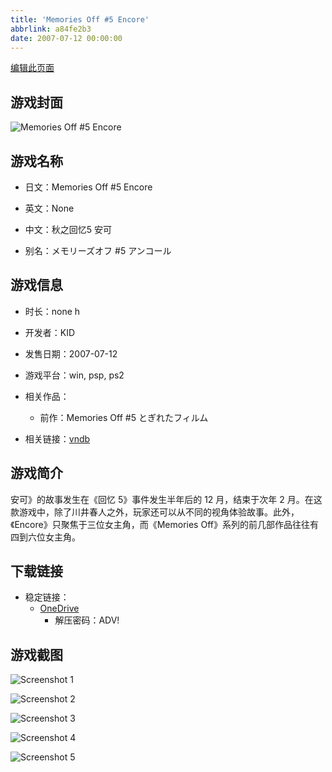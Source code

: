 ```yaml
---
title: 'Memories Off #5 Encore'
abbrlink: a84fe2b3
date: 2007-07-12 00:00:00
---
```

[编辑此页面](https://github.com/ACG-3/ADV3-source/blob/main/source/_posts/games/Memories%20Off%20%235%20Encore.md)

## 游戏封面

![Memories Off #5 Encore](https://pan.timero.xyz/onedrive/img_lib_001/Memories%20Off%20%235%20Encore_cover.avif)


## 游戏名称

- 日文：Memories Off #5 Encore
- 英文：None
- 中文：秋之回忆5 安可

- 别名：メモリーズオフ #5 アンコール


## 游戏信息

- 时长：none h
- 开发者：KID
- 发售日期：2007-07-12
- 游戏平台：win, psp, ps2
- 相关作品：
   - 前作：Memories Off #5 とぎれたフィルム

- 相关链接：[vndb](https://vndb.org/v1326)


## 游戏简介

安可》的故事发生在《回忆 5》事件发生半年后的 12 月，结束于次年 2 月。在这款游戏中，除了川井春人之外，玩家还可以从不同的视角体验故事。此外，《Encore》只聚焦于三位女主角，而《Memories Off》系列的前几部作品往往有四到六位女主角。




## 下载链接

- 稳定链接：
    - [OneDrive](https://pan.timero.xyz/onedrive/adv_lib_001/Memories%20Off%20%235%20Encore)
        - 解压密码：ADV!



## 游戏截图


![Screenshot 1](https://pan.timero.xyz/onedrive/img_lib_001/Memories%20Off%20%235%20Encore_Screenshot_1.avif)

![Screenshot 2](https://pan.timero.xyz/onedrive/img_lib_001/Memories%20Off%20%235%20Encore_Screenshot_2.avif)

![Screenshot 3](https://pan.timero.xyz/onedrive/img_lib_001/Memories%20Off%20%235%20Encore_Screenshot_3.avif)

![Screenshot 4](https://pan.timero.xyz/onedrive/img_lib_001/Memories%20Off%20%235%20Encore_Screenshot_4.avif)

![Screenshot 5](https://pan.timero.xyz/onedrive/img_lib_001/Memories%20Off%20%235%20Encore_Screenshot_5.avif)

